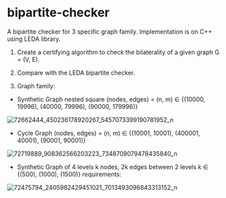 # bipartite-checker
A bipartite checker for 3 specific graph family. Implementation is on C++ using LEDA library.


1. Create a certifying algorithm to check the bilaterality of a given graph G = (V, E).
2. Compare with the LEDA bipartite checker.

3. Graph family:
* Synthetic Graph nested square
(nodes, edges) = (n, m) ∈ {(10000, 19996), (40000, 79996), (90000, 179996)}
 
![72662444_450236178920267_5457073399190781952_n](https://user-images.githubusercontent.com/44173610/66703301-cb29f280-ed19-11e9-8728-39d845db19f7.png)

* Cycle Graph
(nodes, edges) = (n, m) ∈ {(10001, 10001), (400001, 40001), (90001, 90001)}

![72719889_908362566203223_7348709079478435840_n](https://user-images.githubusercontent.com/44173610/66703313-fad8fa80-ed19-11e9-9e9a-6bb6cd286cc7.png)

* Synthetic Graph of 4 levels
k nodes, 2k edges between 2 levels
k ∈ {(500), (1000), (1500)}
requirements:

![72475794_2405982429451021_7013493096843313152_n](https://user-images.githubusercontent.com/44173610/66703315-ff051800-ed19-11e9-81d0-5252667d9206.png)

